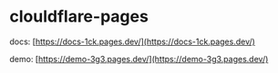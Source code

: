 # clouldflare-pages

docs: [https://docs-1ck.pages.dev/](https://docs-1ck.pages.dev/)

demo: [https://demo-3g3.pages.dev/](https://demo-3g3.pages.dev/)
